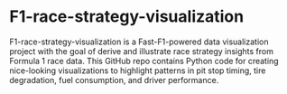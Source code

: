 # F1-race-strategy-visualization
F1-race-strategy-visualization is a Fast-F1-powered data visualization project with the goal of derive and illustrate race strategy insights from Formula 1 race data. This GitHub repo contains Python code for creating nice-looking visualizations to highlight patterns in pit stop timing, tire degradation, fuel consumption, and driver performance. 
